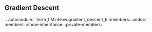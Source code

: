Gradient Descent
----------------

.. automodule:: Term_1.MinFlow.gradient_descent_6
   :members:
   :undoc-members:
   :show-inheritance:
   :private-members: